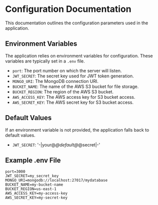 # Configuration Documentation

This documentation outlines the configuration parameters used in the application.

## Environment Variables

The application relies on environment variables for configuration. These variables are typically set in a `.env` file.

- `port`: The port number on which the server will listen.
- `JWT_SECRET`: The secret key used for JWT token generation.
- `MONGO_URI`: The MongoDB connection URI.
- `BUCKET_NAME`: The name of the AWS S3 bucket for file storage.
- `BUCKET_REGION`: The region of the AWS S3 bucket.
- `AWS_ACCESS_KEY`: The AWS access key for S3 bucket access.
- `AWS_SECRET_KEY`: The AWS secret key for S3 bucket access.

## Default Values

If an environment variable is not provided, the application falls back to default values.

- `JWT_SECRET`: '-|your@_@default@_@secret|-'

## Example .env File

```plaintext
port=3000
JWT_SECRET=my_secret_key
MONGO_URI=mongodb://localhost:27017/mydatabase
BUCKET_NAME=my-bucket-name
BUCKET_REGION=us-east-1
AWS_ACCESS_KEY=my-access-key
AWS_SECRET_KEY=my-secret-key
```
